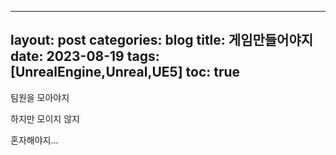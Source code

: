   ---
layout: post
categories: blog
title: 게임만들어야지
date: 2023-08-19
tags: [UnrealEngine,Unreal,UE5]
toc:  true
---

팀원을 모아야지

하지만 모이지 않지

혼자해야지...
